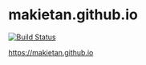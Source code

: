 # makietan.github.io

[![Build Status](https://travis-ci.org/makietan/makietan.github.io.svg?branch=develop)](https://travis-ci.org/makietan/makietan.github.io)

https://makietan.github.io
